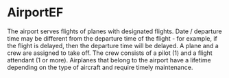 # AirportEF
The airport serves flights of planes with designated flights. Date / departure time may be different from the departure time of the flight - for example, if the flight is delayed, then the departure time will be delayed. A plane and a crew are assigned to take off. The crew consists of a pilot (1) and a flight attendant (1 or more). Airplanes that belong to the airport have a lifetime depending on the type of aircraft and require timely maintenance.
